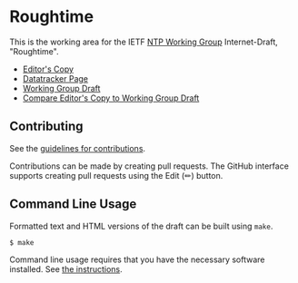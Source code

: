 # Roughtime

This is the working area for the IETF [NTP Working Group](https://datatracker.ietf.org/wg/ntp/documents/) Internet-Draft, "Roughtime".

* [Editor's Copy](https://wbl.github.io/roughtime-draft/#go.draft-ietf-ntp-roughtime.html)
* [Datatracker Page](https://datatracker.ietf.org/doc/draft-ietf-ntp-roughtime)
* [Working Group Draft](https://datatracker.ietf.org/doc/html/draft-ietf-ntp-roughtime)
* [Compare Editor's Copy to Working Group Draft](https://wbl.github.io/roughtime-draft/#go.draft-ietf-ntp-roughtime.diff)


## Contributing

See the
[guidelines for contributions](https://github.com/wbl/roughtime-draft/blob/main/CONTRIBUTING.md).

Contributions can be made by creating pull requests.
The GitHub interface supports creating pull requests using the Edit (✏) button.


## Command Line Usage

Formatted text and HTML versions of the draft can be built using `make`.

```sh
$ make
```

Command line usage requires that you have the necessary software installed.  See
[the instructions](https://github.com/martinthomson/i-d-template/blob/main/doc/SETUP.md).

